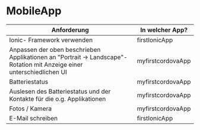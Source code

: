 # MobileApp

Anforderung  | In welcher App?
------------- | -------------
Ionic- Framework verwenden | firstIonicApp
Anpassen der oben beschrieben Applikationen an "Portrait → Landscape"-Rotation mit Anzeige einer unterschiedlichen UI | myfirstcordovaApp
Batteriestatus  | myfirstcordovaApp
Auslesen des Batteriestatus und der Kontakte für die o.g. Applikationen   | myfirstcordovaApp
Fotos / Kamera  | myfirstcordovaApp
E-Mail schreiben  | firstIonicApp

  

